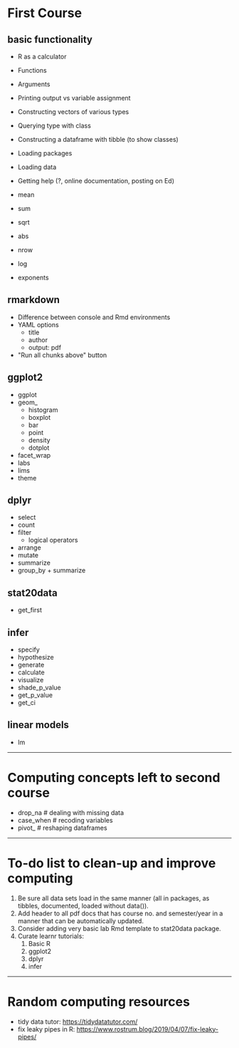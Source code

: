 # First Course

## basic functionality
- R as a calculator
- Functions
- Arguments
- Printing output vs variable assignment
- Constructing vectors of various types
- Querying type with class
- Constructing a dataframe with tibble (to show classes)
- Loading packages
- Loading data
- Getting help (?, online documentation, posting on Ed)

- mean
- sum
- sqrt
- abs
- nrow
- log
- exponents

## rmarkdown
- Difference between console and Rmd environments
- YAML options
    - title
    - author
    - output: pdf
- "Run all chunks above" button

## ggplot2
- ggplot
- geom_
    - histogram
    - boxplot
    - bar
    - point
    - density
    - dotplot
- facet_wrap
- labs
- lims
- theme

## dplyr
- select
- count
- filter
    - logical operators
- arrange
- mutate
- summarize
- group_by + summarize

## stat20data
- get_first

## infer
- specify
- hypothesize
- generate
- calculate
- visualize
- shade_p_value
- get_p_value
- get_ci

## linear models
- lm

* * *

# Computing concepts left to second course
- drop_na    # dealing with missing data
- case_when  # recoding variables
- pivot_     # reshaping dataframes

* * *

# To-do list to clean-up and improve computing

1. Be sure all data sets load in the same manner (all in packages, as tibbles, documented, loaded without data()).
2. Add header to all pdf docs that has course no. and semester/year in a manner that can be automatically updated.
3. Consider adding very basic lab Rmd template to stat20data package.
4. Curate learnr tutorials:
    1. Basic R
    2. ggplot2
    3. dplyr
    4. infer

* * *

# Random computing resources
- tidy data tutor: https://tidydatatutor.com/
- fix leaky pipes in R: https://www.rostrum.blog/2019/04/07/fix-leaky-pipes/